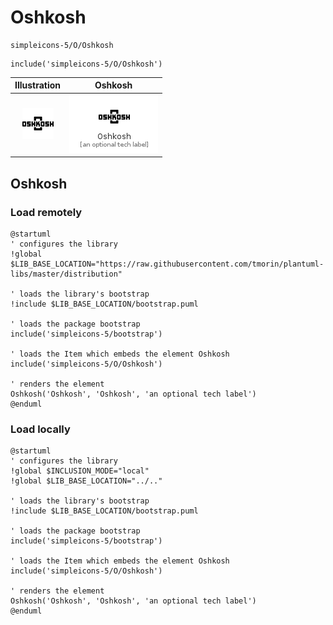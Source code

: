 # Oshkosh


```text
simpleicons-5/O/Oshkosh
```

```text
include('simpleicons-5/O/Oshkosh')
```



| Illustration | Oshkosh |
| :---: | :---: |
| ![illustration for Illustration](../../simpleicons-5/O/Oshkosh.png) | ![illustration for Oshkosh](../../simpleicons-5/O/Oshkosh.Local.png) |




## Oshkosh

### Load remotely
```plantuml
@startuml
' configures the library
!global $LIB_BASE_LOCATION="https://raw.githubusercontent.com/tmorin/plantuml-libs/master/distribution"

' loads the library's bootstrap
!include $LIB_BASE_LOCATION/bootstrap.puml

' loads the package bootstrap
include('simpleicons-5/bootstrap')

' loads the Item which embeds the element Oshkosh
include('simpleicons-5/O/Oshkosh')

' renders the element
Oshkosh('Oshkosh', 'Oshkosh', 'an optional tech label')
@enduml
```

### Load locally
```plantuml
@startuml
' configures the library
!global $INCLUSION_MODE="local"
!global $LIB_BASE_LOCATION="../.."

' loads the library's bootstrap
!include $LIB_BASE_LOCATION/bootstrap.puml

' loads the package bootstrap
include('simpleicons-5/bootstrap')

' loads the Item which embeds the element Oshkosh
include('simpleicons-5/O/Oshkosh')

' renders the element
Oshkosh('Oshkosh', 'Oshkosh', 'an optional tech label')
@enduml
```

